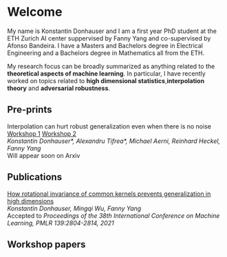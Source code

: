 # Welcome
My name is Konstantin Donhauser and I am a first year PhD student at the ETH Zurich AI center suppervised by Fanny Yang and co-supervised by Afonso Bandeira. 
I have a Masters and Bachelors degree in Electrical Engineering and a Bachelors degree in Mathematics all from the ETH.<br/>

My research focus can be broadly summarized as anything related to the **theoretical aspects of machine learning**. In particular, I have recently worked on topics related to **high dimensional statistics**,**interpolation theory** and **adversarial robustness**. 

## Pre-prints
Interpolation can hurt robust generalization even when there is no noise [Workshop 1](https://openreview.net/forum?id=ujQKWaxFkrL) [Workshop 2](/OPPO_camera_ready.pdf)\
*Konstantin Donhauser\*, Alexandru Tifrea\*, Michael Aerni, Reinhard Heckel, Fanny Yang*\
Will appear soon on Arxiv


## Publications
[How rotational invariance of common kernels prevents generalization in high dimensions](http://proceedings.mlr.press/v139/donhauser21a.html)\
*Konstantin Donhauser, Mingqi Wu, Fanny Yang*\
Accepted to *Proceedings of the 38th International Conference on Machine Learning, PMLR 139:2804-2814, 2021*

## Workshop papers
